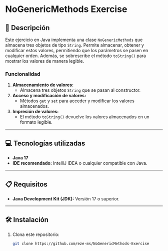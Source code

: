 # NoGenericMethods Exercise

## 📄 Descripción
Este ejercicio en Java implementa una clase `NoGenericMethods` que almacena tres objetos de tipo `String`. Permite almacenar, obtener y modificar estos valores, permitiendo que los parámetros se pasen en cualquier orden. Además, se sobrescribe el método `toString()` para mostrar los valores de manera legible.

### Funcionalidad
1. **Almacenamiento de valores:**
    - Almacena tres objetos `String` que se pasan al constructor.
2. **Acceso y modificación de valores:**
    - Métodos `get` y `set` para acceder y modificar los valores almacenados.
3. **Impresión de valores:**
    - El método `toString()` devuelve los valores almacenados en un formato legible.

---

## 💻 Tecnologías utilizadas
- **Java 17**
- **IDE recomendado:** IntelliJ IDEA o cualquier compatible con Java.

---

## 📋 Requisitos
- **Java Development Kit (JDK):** Versión 17 o superior.

---

## 🛠️ Instalación
1. Clona este repositorio:
   ```bash
   git clone https://github.com/eze-ms/NoGenericMethods-Exercise
